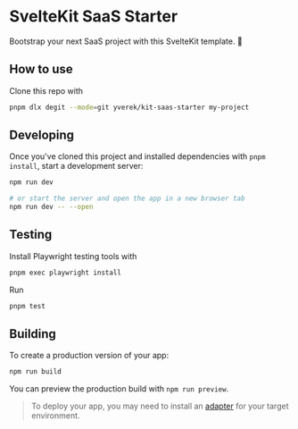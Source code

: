 # SvelteKit SaaS Starter

Bootstrap your next SaaS project with this SvelteKit template. 🚀

## How to use

Clone this repo with

```bash
pnpm dlx degit --mode=git yverek/kit-saas-starter my-project
```

## Developing

Once you've cloned this project and installed dependencies with `pnpm install`, start a development server:

```bash
npm run dev

# or start the server and open the app in a new browser tab
npm run dev -- --open
```

## Testing

Install Playwright testing tools with

```bash
pnpm exec playwright install
```

Run

```bash
pnpm test
```

## Building

To create a production version of your app:

```bash
npm run build
```

You can preview the production build with `npm run preview`.

> To deploy your app, you may need to install an [adapter](https://kit.svelte.dev/docs/adapters) for your target environment.
